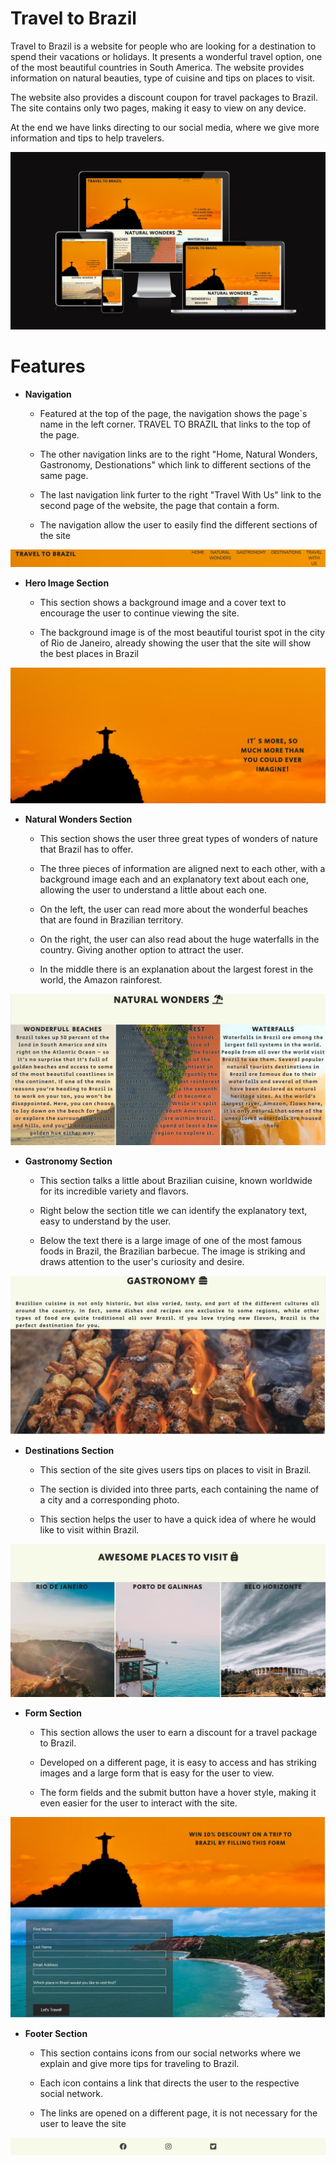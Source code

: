# Travel to Brazil

Travel to Brazil is a website for people who are looking for a destination to spend their vacations or holidays. It presents a wonderful travel option, one of the most beautiful countries in South America. The website provides information on natural beauties, type of cuisine and tips on places to visit.

The website also provides a discount coupon for travel packages to Brazil. The site contains only two pages, making it easy to view on any device.

At the end we have links directing to our social media, where we give more information and tips to help travelers.

![Responsive web site screen shot](assets/image/screenshots/responsive.JPG)

# Features  

- __Navigation__

    - Featured at the top of the page, the navigation shows the page`s name in the left corner. TRAVEL TO BRAZIL that links to the top of the page.

    - The other navigation links are to the right "Home, Natural Wonders, Gastronomy, Destionations" which link to different sections of the same page.

    - The last navigation link furter to the right "Travel With Us" link to the second page of the website, the page that contain a form.

    - The navigation allow the user to easily find the different sections of the site

![Navigation links](assets/image/screenshots/navigation-links.JPG)

- __Hero Image Section__

    - This section shows a background image and a cover text to encourage the user to continue viewing the site.

    - The background image is of the most beautiful tourist spot in the city of Rio de Janeiro, already showing the user that the site will show the best places in Brazil

![Hero Image Section](assets/image/screenshots/hero-image-screehshot.JPG)

- __Natural Wonders Section__
    
    - This section shows the user three great types of wonders of nature that Brazil has to offer.

    - The three pieces of information are aligned next to each other, with a background image each and an explanatory text about each one, allowing the user to understand a little about each one.

    - On the left, the user can read more about the wonderful beaches that are found in Brazilian territory.

    - On the right, the user can also read about the huge waterfalls in the country. Giving another option to attract the user.

    - In the middle there is an explanation about the largest forest in the world, the Amazon rainforest.

![Natural Wonders Image](assets/image/screenshots/natural-wonders-screenshot.JPG)

- __Gastronomy Section__

    - This section talks a little about Brazilian cuisine, known worldwide for its incredible variety and flavors.

    - Right below the section title we can identify the explanatory text, easy to understand by the user.

    - Below the text there is a large image of one of the most famous foods in Brazil, the Brazilian barbecue. The image is striking and draws attention to the user's curiosity and desire.

![Gastronomy Image](assets/image/screenshots/gastronomy-screenshot.JPG)

- __Destinations Section__

    - This section of the site gives users tips on places to visit in Brazil.

    - The section is divided into three parts, each containing the name of a city and a corresponding photo.

    - This section helps the user to have a quick idea of ​​where he would like to visit within Brazil.

![Destinations Image](assets/image/screenshots/destinations-screenshot.JPG)

- __Form Section__

    - This section allows the user to earn a discount for a travel package to Brazil.

    - Developed on a different page, it is easy to access and has striking images and a large form that is easy for the user to view.

    - The form fields and the submit button have a hover style, making it even easier for the user to interact with the site.

![Form Image](assets/image/screenshots/form-screenshots.JPG)

- __Footer Section__

    - This section contains icons from our social networks where we explain and give more tips for traveling to Brazil.

    - Each icon contains a link that directs the user to the respective social network.

    - The links are opened on a different page, it is not necessary for the user to leave the site

![Footer Image](assets/image/screenshots/footer-screenshot.JPG)






      



